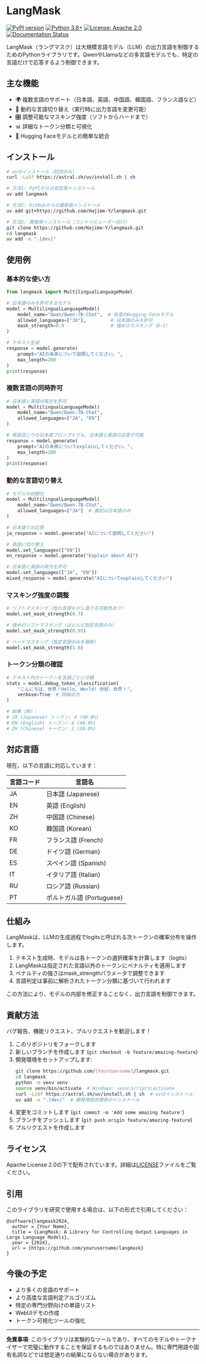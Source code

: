 # LangMask

[![PyPI version](https://badge.fury.io/py/langmask.svg)](https://badge.fury.io/py/langmask)
[![Python 3.8+](https://img.shields.io/badge/python-3.8+-blue.svg)](https://www.python.org/downloads/release/python-380/)
[![License: Apache 2.0](https://img.shields.io/badge/License-Apache%202.0-blue.svg)](https://opensource.org/licenses/Apache-2.0)
[![Documentation Status](https://readthedocs.org/projects/langmask/badge/?version=latest)](https://langmask.readthedocs.io/en/latest/?badge=latest)

LangMask（ラングマスク）は大規模言語モデル（LLM）の出力言語を制御するためのPythonライブラリです。QwenやLlamaなどの多言語モデルでも、特定の言語だけで応答するよう制御できます。

## 主な機能

- 🌍 複数言語のサポート（日本語、英語、中国語、韓国語、フランス語など）
- 🔄 動的な言語切り替え（実行時に出力言語を変更可能）
- 🎛️ 調整可能なマスキング強度（ソフトからハードまで）
- 📊 詳細なトークン分類と可視化
- 🚀 Hugging Faceモデルとの簡単な統合

## インストール

```bash
# uvのインストール（初回のみ）
curl -LsSf https://astral.sh/uv/install.sh | sh

# 方法1: PyPIからの安定版インストール
uv add langmask

# 方法2: GitHubからの最新版インストール
uv add git+https://github.com/Hajime-Y/langmask.git

# 方法3: 開発用インストール（コントリビューター向け）
git clone https://github.com/Hajime-Y/langmask.git
cd langmask
uv add -e ".[dev]"
```

## 使用例

### 基本的な使い方

```python
from langmask import MultilingualLanguageModel

# 日本語のみを許可するモデル
model = MultilingualLanguageModel(
    model_name="Qwen/Qwen-7B-Chat",  # 任意のHugging Faceモデル
    allowed_languages=["JA"],         # 日本語のみを許可
    mask_strength=0.9                 # 強めのマスキング（0~1）
)

# テキスト生成
response = model.generate(
    prompt="AIの未来について説明してください。",
    max_length=200
)
print(response)
```

### 複数言語の同時許可

```python
# 日本語と英語の両方を許可
model = MultilingualLanguageModel(
    model_name="Qwen/Qwen-7B-Chat",
    allowed_languages=["JA", "EN"]
)

# 英語混じりの日本語プロンプトでも、日本語と英語の応答が可能
response = model.generate(
    prompt="AIの未来についてexplainしてください。",
    max_length=200
)
print(response)
```

### 動的な言語切り替え

```python
# モデルの初期化
model = MultilingualLanguageModel(
    model_name="Qwen/Qwen-7B-Chat",
    allowed_languages=["JA"]  # 最初は日本語のみ
)

# 日本語での応答
ja_response = model.generate("AIについて説明してください")

# 英語に切り替え
model.set_languages(["EN"])
en_response = model.generate("Explain about AI")

# 日本語と英語の両方を許可
model.set_languages(["JA", "EN"])
mixed_response = model.generate("AIについてexplainしてください")
```

### マスキング強度の調整

```python
# ソフトマスキング（他の言語も少し混ざる可能性あり）
model.set_mask_strength(0.7)

# 強めのソフトマスキング（ほとんど指定言語のみ）
model.set_mask_strength(0.95)

# ハードマスキング（指定言語のみを強制）
model.set_mask_strength(1.0)
```

### トークン分類の確認

```python
# テキスト内のトークンを言語ごとに分類
stats = model.debug_token_classification(
    "こんにちは、世界！Hello, World! 你好，世界！",
    verbose=True  # 詳細出力
)

# 結果（例）:
# JA (Japanese) トークン: 4 (40.0%)
# EN (English) トークン: 4 (40.0%)
# ZH (Chinese) トークン: 2 (20.0%)
```

## 対応言語

現在、以下の言語に対応しています：

| 言語コード | 言語名 |
|------------|--------|
| JA | 日本語 (Japanese) |
| EN | 英語 (English) |
| ZH | 中国語 (Chinese) |
| KO | 韓国語 (Korean) |
| FR | フランス語 (French) |
| DE | ドイツ語 (German) |
| ES | スペイン語 (Spanish) |
| IT | イタリア語 (Italian) |
| RU | ロシア語 (Russian) |
| PT | ポルトガル語 (Portuguese) |

## 仕組み

LangMaskは、LLMの生成過程でlogitsと呼ばれる次トークンの確率分布を操作します。

1. テキスト生成時、モデルは各トークンの選択確率を計算します（logits）
2. LangMaskは指定された言語以外のトークンにペナルティを適用します
3. ペナルティの強さはmask_strengthパラメータで調整できます
4. 言語判定は事前に解析されたトークン分類に基づいて行われます

この方法により、モデルの内部を修正することなく、出力言語を制御できます。

## 貢献方法

バグ報告、機能リクエスト、プルリクエストを歓迎します！

1. このリポジトリをフォークします
2. 新しいブランチを作成します (`git checkout -b feature/amazing-feature`)
3. 開発環境をセットアップします:
   ```bash
   git clone https://github.com/[YourUsername]/langmask.git
   cd langmask
   python -m venv venv
   source venv/bin/activate  # Windows: venv\Scripts\activate
   curl -LsSf https://astral.sh/uv/install.sh | sh  # uvのインストール
   uv add -e ".[dev]"  # 開発用依存関係のインストール
   ```
4. 変更をコミットします (`git commit -m 'Add some amazing feature'`)
5. ブランチをプッシュします (`git push origin feature/amazing-feature`)
6. プルリクエストを作成します

## ライセンス

Apache License 2.0の下で配布されています。詳細は[LICENSE](LICENSE)ファイルをご覧ください。

## 引用

このライブラリを研究で使用する場合は、以下の形式で引用してください：

```
@software{langmask2024,
  author = {Your Name},
  title = {LangMask: A Library for Controlling Output Languages in Large Language Models},
  year = {2024},
  url = {https://github.com/yourusername/langmask}
}
```

## 今後の予定

- より多くの言語のサポート
- より高度な言語判定アルゴリズム
- 特定の専門分野向けの単語リスト
- WebUIデモの作成
- トークン可視化ツールの強化

---

**免責事項**: このライブラリは実験的なツールであり、すべてのモデルやトークナイザーで完璧に動作することを保証するものではありません。特に専門用語や固有名詞などでは想定通りの結果にならない場合があります。
